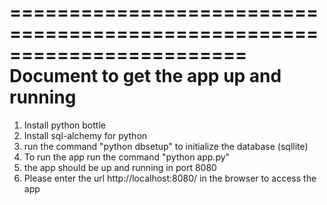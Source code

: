========================================================================
Document to get the app up and running
========================================================================
1) Install python bottle
2) Install sql-alchemy for python
3) run the command "python dbsetup" to initialize the database (sqllite)
4) To run the app run the command "python app.py"
5) the app should be up and running in port 8080 
6) Please enter the url http://localhost:8080/ in the browser to access the app 
